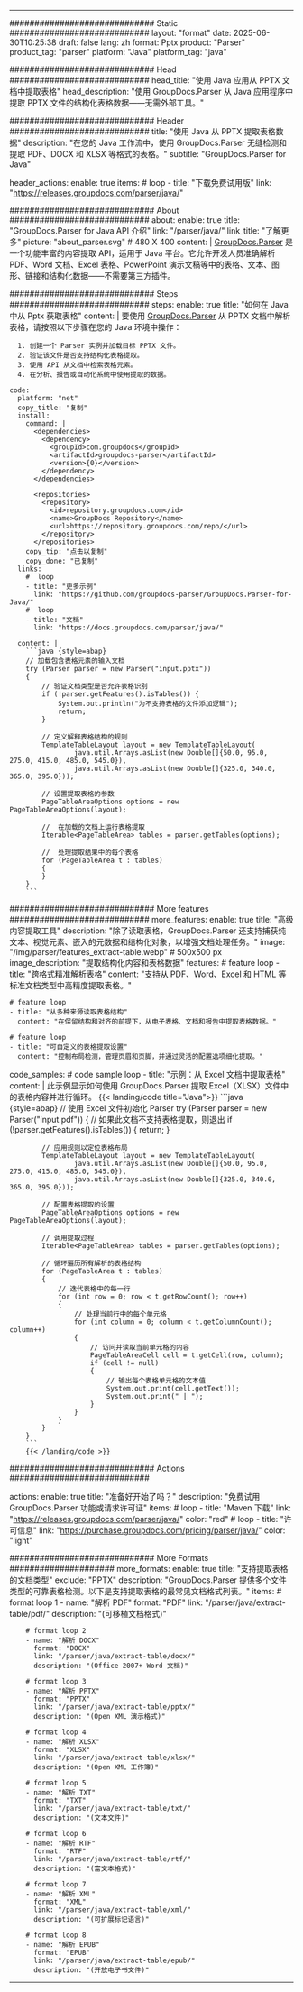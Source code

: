


---
############################# Static ############################
layout: "format"
date:  2025-06-30T10:25:38
draft: false
lang: zh
format: Pptx
product: "Parser"
product_tag: "parser"
platform: "Java"
platform_tag: "java"

############################# Head ############################
head_title: "使用 Java 应用从 PPTX 文档中提取表格"
head_description: "使用 GroupDocs.Parser 从 Java 应用程序中提取 PPTX 文件的结构化表格数据——无需外部工具。"

############################# Header ############################
title: "使用 Java 从 PPTX 提取表格数据" 
description: "在您的 Java 工作流中，使用 GroupDocs.Parser 无缝检测和提取 PDF、DOCX 和 XLSX 等格式的表格。"
subtitle: "GroupDocs.Parser for Java" 

header_actions:
  enable: true
  items:
    #  loop
    - title: "下载免费试用版"
      link: "https://releases.groupdocs.com/parser/java/"
      
############################# About ############################
about:
    enable: true
    title: "GroupDocs.Parser for Java API 介绍"
    link: "/parser/java/"
    link_title: "了解更多"
    picture: "about_parser.svg" # 480 X 400
    content: |
       [GroupDocs.Parser](/parser/java/) 是一个功能丰富的内容提取 API，适用于 Java 平台。它允许开发人员准确解析 PDF、Word 文档、Excel 表格、PowerPoint 演示文稿等中的表格、文本、图形、链接和结构化数据——不需要第三方插件。

############################# Steps ############################
steps:
    enable: true
    title: "如何在 Java 中从 Pptx 获取表格"
    content: |
      要使用 [GroupDocs.Parser](/parser/java/) 从 PPTX 文档中解析表格，请按照以下步骤在您的 Java 环境中操作：
      
      1. 创建一个 Parser 实例并加载目标 PPTX 文件。
      2. 验证该文件是否支持结构化表格提取。
      3. 使用 API 从文档中检索表格元素。
      4. 在分析、报告或自动化系统中使用提取的数据。
   
    code:
      platform: "net"
      copy_title: "复制"
      install:
        command: |
          <dependencies>
            <dependency>
              <groupId>com.groupdocs</groupId>
              <artifactId>groupdocs-parser</artifactId>
              <version>{0}</version>
            </dependency>
          </dependencies>

          <repositories>
            <repository>
              <id>repository.groupdocs.com</id>
              <name>GroupDocs Repository</name>
              <url>https://repository.groupdocs.com/repo/</url>
            </repository>
          </repositories>
        copy_tip: "点击以复制"
        copy_done: "已复制"
      links:
        #  loop
        - title: "更多示例"
          link: "https://github.com/groupdocs-parser/GroupDocs.Parser-for-Java/"
        #  loop
        - title: "文档"
          link: "https://docs.groupdocs.com/parser/java/"
          
      content: |
        ```java {style=abap}
        // 加载包含表格元素的输入文档
        try (Parser parser = new Parser("input.pptx"))
        {
            // 验证文档类型是否允许表格识别
            if (!parser.getFeatures().isTables()) {
                System.out.println("为不支持表格的文件添加逻辑");
                return;
            }

            // 定义解释表格结构的规则
            TemplateTableLayout layout = new TemplateTableLayout(
                    java.util.Arrays.asList(new Double[]{50.0, 95.0, 275.0, 415.0, 485.0, 545.0}),
                    java.util.Arrays.asList(new Double[]{325.0, 340.0, 365.0, 395.0}));

            // 设置提取表格的参数
            PageTableAreaOptions options = new PageTableAreaOptions(layout);

            //  在加载的文档上运行表格提取
            Iterable<PageTableArea> tables = parser.getTables(options);

            //  处理提取结果中的每个表格
            for (PageTableArea t : tables) 
            {
            }
        }
        ```            

############################# More features ############################
more_features:
  enable: true
  title: "高级内容提取工具"
  description: "除了读取表格，GroupDocs.Parser 还支持捕获纯文本、视觉元素、嵌入的元数据和结构化对象，以增强文档处理任务。"
  image: "/img/parser/features_extract-table.webp" # 500x500 px
  image_description: "提取结构化内容和表格数据"
  features:
    # feature loop
    - title: "跨格式精准解析表格"
      content: "支持从 PDF、Word、Excel 和 HTML 等标准文档类型中高精度提取表格。"

    # feature loop
    - title: "从多种来源读取表格结构"
      content: "在保留结构和对齐的前提下，从电子表格、文档和报告中提取表格数据。"

    # feature loop
    - title: "可自定义的表格提取设置"
      content: "控制布局检测，管理页眉和页脚，并通过灵活的配置选项细化提取。"
      
  code_samples:
    # code sample loop
    - title: "示例：从 Excel 文档中提取表格"
      content: |
        此示例显示如何使用 GroupDocs.Parser 提取 Excel（XLSX）文件中的表格内容并进行循环。
        {{< landing/code title="Java">}}
        ```java {style=abap}
        //  使用 Excel 文件初始化 Parser
        try (Parser parser = new Parser("input.pdf"))
        {
            // 如果此文档不支持表格提取，则退出
            if (!parser.getFeatures().isTables())
            {
                return;
            }

            // 应用规则以定位表格布局
            TemplateTableLayout layout = new TemplateTableLayout(
                    java.util.Arrays.asList(new Double[]{50.0, 95.0, 275.0, 415.0, 485.0, 545.0}),
                    java.util.Arrays.asList(new Double[]{325.0, 340.0, 365.0, 395.0}));

            // 配置表格提取的设置
            PageTableAreaOptions options = new PageTableAreaOptions(layout);

            // 调用提取过程
            Iterable<PageTableArea> tables = parser.getTables(options);

            // 循环遍历所有解析的表格结构
            for (PageTableArea t : tables)
            {
                // 迭代表格中的每一行
                for (int row = 0; row < t.getRowCount(); row++)
                {
                    // 处理当前行中的每个单元格
                    for (int column = 0; column < t.getColumnCount(); column++) 
                    {
                        // 访问并读取当前单元格的内容
                        PageTableAreaCell cell = t.getCell(row, column);
                        if (cell != null)
                        {
                            // 输出每个表格单元格的文本值
                            System.out.print(cell.getText());
                            System.out.print(" | ");
                        }
                    }
                }
            }
        }
        ```
        {{< /landing/code >}}


############################# Actions ############################

actions:
  enable: true
  title: "准备好开始了吗？"
  description: "免费试用 GroupDocs.Parser 功能或请求许可证"
  items:
    #  loop
    - title: "Maven 下载"
      link: "https://releases.groupdocs.com/parser/java/"
      color: "red"
        #  loop
    - title: "许可信息"
      link: "https://purchase.groupdocs.com/pricing/parser/java/"
      color: "light"


############################# More Formats #####################
more_formats:
    enable: true
    title: "支持提取表格的文档类型"
    exclude: "PPTX"
    description: "GroupDocs.Parser 提供多个文件类型的可靠表格检测。以下是支持提取表格的最常见文档格式列表。"
    items: 
        # format loop 1
        - name: "解析 PDF"
          format: "PDF"
          link: "/parser/java/extract-table/pdf/"
          description: "(可移植文档格式)"
          
        # format loop 2
        - name: "解析 DOCX"
          format: "DOCX"
          link: "/parser/java/extract-table/docx/"
          description: "(Office 2007+ Word 文档)"
          
        # format loop 3
        - name: "解析 PPTX"
          format: "PPTX"
          link: "/parser/java/extract-table/pptx/"
          description: "(Open XML 演示格式)"
          
        # format loop 4
        - name: "解析 XLSX"
          format: "XLSX"
          link: "/parser/java/extract-table/xlsx/"
          description: "(Open XML 工作簿)"
          
        # format loop 5
        - name: "解析 TXT"
          format: "TXT"
          link: "/parser/java/extract-table/txt/"
          description: "(文本文件)"
          
        # format loop 6
        - name: "解析 RTF"
          format: "RTF"
          link: "/parser/java/extract-table/rtf/"
          description: "(富文本格式)"
          
        # format loop 7
        - name: "解析 XML"
          format: "XML"
          link: "/parser/java/extract-table/xml/"
          description: "(可扩展标记语言)"
          
        # format loop 8
        - name: "解析 EPUB"
          format: "EPUB"
          link: "/parser/java/extract-table/epub/"
          description: "(开放电子书文件)"
         
          

---